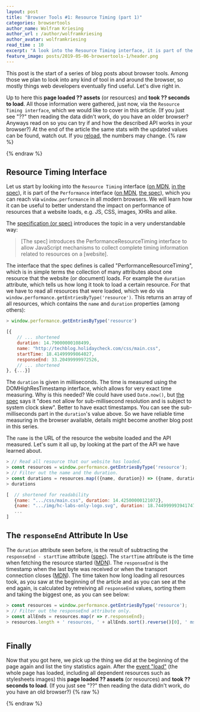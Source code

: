```yaml
---
layout: post
title: "Browser Tools #1: Resource Timing (part 1)"
categories: browsertools
author_name: Wolfram Kriesing
author_url : /author/wolframkriesing
author_avatar: wolframkriesing
read_time : 10
excerpt: "A look into the Resource Timing interface, it is part of the Performance interface, which you can reach via 'window.performance' in all modern browsers."
feature_image: posts/2019-05-06-browsertools-1/header.png
---
```


This post is the start of a series of blog posts about browser tools. Among those we plan to look into any kind of tool in and around the browser, so mostly things web developers eventually find useful. Let's dive right in.

Up to here this **page loaded <span id="num-assets-loaded-1">??</span> assets** (or resources) and **took <span id="time-taken-loading-1">??</span> seconds to load**. All those information were gathered, just now, via the `Resource Timing interface`, which we would like to cover in this article. <span id="loading-failed-hint-1">(If you just see "??" then reading the data didn't work, do you have an older browser? Anyways read on so you can try if and how the described API works in your browser?)</span> At the end of the article the same stats with the updated values can be found, watch out.
If you <a href="{{ page.url }}">reload</a>, the numbers may change.
{% raw %}
<script type="text/javascript">
const __updateInlineStats__ = (index) => {
  try {
    const r = window.performance.getEntriesByType('resource');
    document.querySelector(`#num-assets-loaded-${index}`).textContent = r.length;
    document.querySelector(`#time-taken-loading-${index}`).textContent = (r.map(r => r.responseEnd).sort().reverse()[0] / 1000).toFixed(1);
    document.querySelector(`#loading-failed-hint-${index}`).remove();
  } catch (e) { /* swallow errors */ }
}
__updateInlineStats__(1);
</script>
{% endraw %}

## Resource Timing Interface

Let us start by looking into the `Resource Timing` interface  ([on MDN][2], [in the spec][4]), it is part of the `Performance` interface ([on MDN][1], [the spec][5]), which you can reach via `window.performance` in all modern browsers. We will learn how it can be useful to better understand the impact on performance of resources that a website loads, e.g. JS, CSS, images, XHRs and alike.

The [specification (or spec)][3] introduces the topic in a very understandable way: 

> [The spec] introduces the PerformanceResourceTiming interface to allow JavaScript mechanisms to collect complete timing information related to resources on a [website].

The interface that the spec defines is called "PerformanceResourceTiming", which is in simple terms the collection of many attributes about one resource that the website (or document) loads. For example the `duration` attribute, which tells us how long it took to load a certain resource. For that we have to read all resources that were loaded, which we do via `window.performance.getEntriesByType('resource')`. This returns an array of all resources, which contains the `name` and `duration` properties (among others):

```js
> window.performance.getEntriesByType('resource')
```

```js
[{
    // ... shortened
    duration: 14.79000000108499,
    name: "http://techblog.holidaycheck.com/css/main.css",
    startTime: 18.41499999864027,
    responseEnd: 33.20499999972526,
    // ... shortened
}, {...}]
```

The `duration` is given in milliseconds. The time is measured using the DOMHighResTimestamp interface, which allows for very exact time measuring. Why is this needed? We could have used `Date.now()`, but [the spec][7] says it "does not allow for sub-millisecond resolution and is subject to system clock skew". Better to have exact timestamps. You can see the sub-milliseconds part in the `duration`'s value above. So we have reliable time measuring in the browser available, details might become another blog post in this series.

The `name` is the URL of the resource the website loaded and the API measured.
Let's sum it all up, by looking at the part of the API we have learned about.

```js
> // Read all resource that our website has loaded.
> const resources = window.performance.getEntriesByType('resource');
> // Filter out the name and the duration. 
> const durations = resources.map(({name, duration}) => ({name, duration}));
> durations
```

```js
[  // shortened for readability
   {name: ".../css/main.css", duration: 14.42500000121072},
   {name: ".../img/hc-labs-only-logo.svg", duration: 18.744999993941747},
   ...
]
```

## The `responseEnd` Attribute In Use

The `duration` attribute seen before, is the result of subtracting the `responseEnd - startTime` attribute ([spec][8]). The `startTime` attribute is the time when fetching the resource started ([MDN][9]). The `responseEnd` is the timestamp when the last byte was received or when the transport connection closes ([MDN][10]). The time taken how long loading all resources took, as you saw at the beginning of the article and as you can see at the end again, is calculated by retreiving all `responseEnd` values, sorting them and taking the biggest one, as you can see below:

```js
> const resources = window.performance.getEntriesByType('resource');
> // Filter out the responseEnd attribute only.
> const allEnds = resources.map(r => r.responseEnd);
> resources.length + ' resources, ' + allEnds.sort().reverse()[0], ' ms'
```
<pre id="inline-stats-result" class="highlight"></pre>
<script type="text/javascript">
  (() => {
    const resources = window.performance.getEntriesByType('resource');
    const resourcesStr = resources.length + ' resources, ';
    const timeStr = resources.map(r => r.responseEnd).sort().reverse()[0] + ' ms';
    document.querySelector('#inline-stats-result').innerHTML = resourcesStr + timeStr;
  })()
</script>

## Finally

Now that you got here, we pick up the thing we did at the beginning of the page again and list the tiny statistics again. After the [event "load"][6] (the whole page has loaded, including all dependent resources such as stylesheets images) this **page loaded <span id="num-assets-loaded-2">??</span> assets** (or resources) and **took <span id="time-taken-loading-2">??</span> seconds to load**. <span id="loading-failed-hint-2">(If you just see "??" then reading the data didn't work, do you have an old browser?)</span>
{% raw %}
<script type="text/javascript">
window.addEventListener('load',() => __updateInlineStats__(2));
</script>
{% endraw %}








[1]: https://developer.mozilla.org/en-US/docs/Web/API/Performance
[2]: https://developer.mozilla.org/en-US/docs/Web/API/Resource_Timing_API
[3]: https://www.w3.org/TR/2019/WD-resource-timing-2-20190424/
[4]: https://www.w3.org/TR/2017/CR-resource-timing-1-20170330/
[5]: https://www.w3.org/TR/performance-timeline-2/
[6]: https://developer.mozilla.org/en-US/docs/Web/API/Window/load_event
[7]: https://www.w3.org/TR/hr-time-2/
[8]: https://www.w3.org/TR/2017/CR-resource-timing-1-20170330/#performanceresourcetiming
[9]: https://developer.mozilla.org/en-US/docs/Web/API/PerformanceEntry/startTime
[10]: https://developer.mozilla.org/en-US/docs/Web/API/PerformanceResourceTiming/responseEnd
